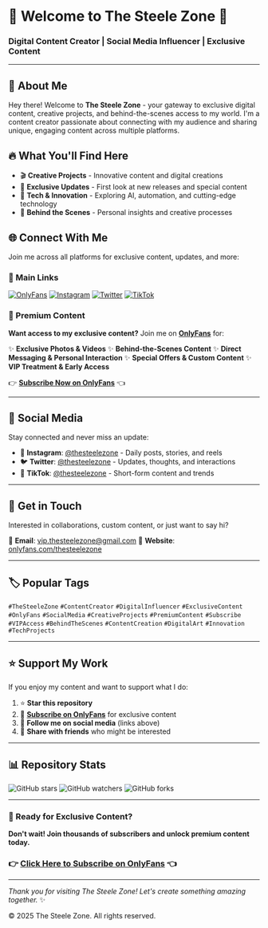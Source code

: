 # 🌟 Welcome to The Steele Zone 🌟

### Digital Content Creator | Social Media Influencer | Exclusive Content

---

## 👋 About Me

Hey there! Welcome to **The Steele Zone** - your gateway to exclusive digital content, creative projects, and behind-the-scenes access to my world. I'm a content creator passionate about connecting with my audience and sharing unique, engaging content across multiple platforms.

## 🔥 What You'll Find Here

- 🎬 **Creative Projects** - Innovative content and digital creations
- 💫 **Exclusive Updates** - First look at new releases and special content
- 🚀 **Tech & Innovation** - Exploring AI, automation, and cutting-edge technology
- 🎨 **Behind the Scenes** - Personal insights and creative processes

## 🌐 Connect With Me

Join me across all platforms for exclusive content, updates, and more:

### 🔗 Main Links

[![OnlyFans](https://img.shields.io/badge/OnlyFans-00AFF0?style=for-the-badge&logo=onlyfans&logoColor=white)](https://onlyfans.com/thesteelezone)
[![Instagram](https://img.shields.io/badge/Instagram-E4405F?style=for-the-badge&logo=instagram&logoColor=white)](https://instagram.com/thesteelezone)
[![Twitter](https://img.shields.io/badge/Twitter-1DA1F2?style=for-the-badge&logo=twitter&logoColor=white)](https://twitter.com/thesteelezone)
[![TikTok](https://img.shields.io/badge/TikTok-000000?style=for-the-badge&logo=tiktok&logoColor=white)](https://tiktok.com/@thesteelezone)

### 💎 Premium Content

**Want access to my exclusive content?** Join me on **[OnlyFans](https://onlyfans.com/thesteelezone)** for:

✨ **Exclusive Photos & Videos**
✨ **Behind-the-Scenes Content**
✨ **Direct Messaging & Personal Interaction**
✨ **Special Offers & Custom Content**
✨ **VIP Treatment & Early Access**

👉 **[Subscribe Now on OnlyFans](https://onlyfans.com/thesteelezone)** 👈

---

## 📱 Social Media

Stay connected and never miss an update:

- 📸 **Instagram**: [@thesteelezone](https://instagram.com/thesteelezone) - Daily posts, stories, and reels
- 🐦 **Twitter**: [@thesteelezone](https://twitter.com/thesteelezone) - Updates, thoughts, and interactions
- 🎵 **TikTok**: [@thesteelezone](https://tiktok.com/@thesteelezone) - Short-form content and trends

---

## 💌 Get in Touch

Interested in collaborations, custom content, or just want to say hi? 

📧 **Email**: vip.thesteelezone@gmail.com
🔗 **Website**: [onlyfans.com/thesteelezone](https://onlyfans.com/thesteelezone)

---

## 🏷️ Popular Tags

`#TheSteeleZone` `#ContentCreator` `#DigitalInfluencer` `#ExclusiveContent` `#OnlyFans` `#SocialMedia` `#CreativeProjects` `#PremiumContent` `#Subscribe` `#VIPAccess` `#BehindTheScenes` `#ContentCreation` `#DigitalArt` `#Innovation` `#TechProjects`

---

## ⭐ Support My Work

If you enjoy my content and want to support what I do:

1. ⭐ **Star this repository**
2. 💎 **[Subscribe on OnlyFans](https://onlyfans.com/thesteelezone)** for exclusive content
3. 📱 **Follow me on social media** (links above)
4. 💬 **Share with friends** who might be interested

---

## 📊 Repository Stats

![GitHub stars](https://img.shields.io/github/stars/thesteelezone/the-steele-zone?style=social)
![GitHub watchers](https://img.shields.io/github/watchers/thesteelezone/the-steele-zone?style=social)
![GitHub forks](https://img.shields.io/github/forks/thesteelezone/the-steele-zone?style=social)

---

### 🎯 Ready for Exclusive Content?

**Don't wait! Join thousands of subscribers and unlock premium content today.**

### 👉 [Click Here to Subscribe on OnlyFans](https://onlyfans.com/thesteelezone) 👈

---

*Thank you for visiting The Steele Zone! Let's create something amazing together.* ✨

© 2025 The Steele Zone. All rights reserved.
